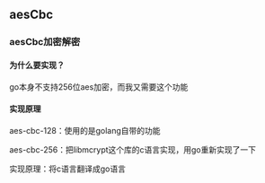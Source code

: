 ## aesCbc

### aesCbc加密解密

#### 为什么要实现？

go本身不支持256位aes加密，而我又需要这个功能

#### 实现原理

aes-cbc-128：使用的是golang自带的功能

aes-cbc-256：把libmcrypt这个库的c语言实现，用go重新实现了一下

实现原理：将c语言翻译成go语言